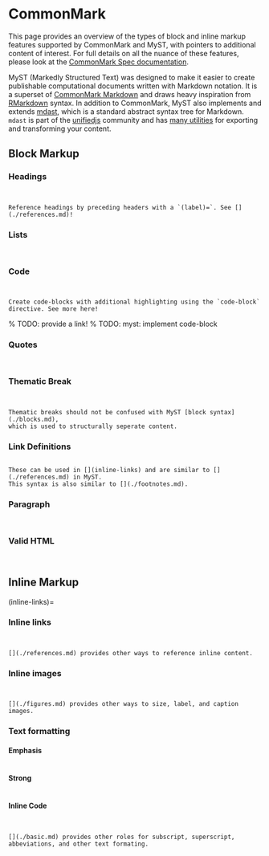 # CommonMark

This page provides an overview of the types of block and inline markup features supported by CommonMark and MyST, with pointers to additional content of interest. For full details on all the nuance of these features, please look at the [CommonMark Spec documentation](https://spec.commonmark.org/).

MyST (Markedly Structured Text) was designed to make it easier to create publishable computational documents written with Markdown notation. It is a superset of [CommonMark Markdown](https://commonmark.org/) and draws heavy inspiration from [RMarkdown](https://rmarkdown.rstudio.com/) syntax. In addition to CommonMark, MyST also implements and extends [mdast](https://github.com/syntax-tree/mdast), which is a standard abstract syntax tree for Markdown. `mdast` is part of the [unifiedjs](https://unifiedjs.com) community and has [many utilities](https://unifiedjs.com/explore/keyword/mdast/) for exporting and transforming your content.

## Block Markup

### Headings

```{include} ../nodes/heading.md

```

```{include} ../examples/heading.md

```

```{seealso}
Reference headings by preceding headers with a `(label)=`. See [](./references.md)!
```

### Lists

```{include} ../nodes/list.md

```

```{include} ../examples/list.md

```

### Code

```{include} ../nodes/code.md

```

```{include} ../examples/code.md

```

```{seealso}
Create code-blocks with additional highlighting using the `code-block` directive. See more here!
```

% TODO: provide a link!
% TODO: myst: implement code-block

### Quotes

```{include} ../nodes/quote.md

```

```{include} ../examples/quote.md

```

### Thematic Break

```{include} ../nodes/break.md

```

```{include} ../examples/break.md

```

```{seealso}
Thematic breaks should not be confused with MyST [block syntax](./blocks.md),
which is used to structurally seperate content.
```

### Link Definitions

```{include} ../nodes/definition.md

```

```{seealso}
These can be used in [](inline-links) and are similar to [](./references.md) in MyST.
This syntax is also similar to [](./footnotes.md).
```

### Paragraph

```{include} ../nodes/paragraph.md

```

```{include} ../examples/paragraph.md

```

### Valid HTML

```{include} ../nodes/html.md

```

```{include} ../examples/html.md

```

## Inline Markup

(inline-links)=

### Inline links

```{include} ../nodes/link.md

```

```{include} ../examples/link.md

```

```{seealso}
[](./references.md) provides other ways to reference inline content.
```

### Inline images

```{include} ../nodes/image.md

```

```{include} ../examples/image.md

```

```{seealso}
[](./figures.md) provides other ways to size, label, and caption images.
```

### Text formatting

#### Emphasis

```{include} ../nodes/emphasis.md

```

#### Strong

```{include} ../nodes/strong.md

```

#### Inline Code

```{include} ../nodes/inlinecode.md

```

```{include} ../examples/formatting.md

```

```{seealso}
[](./basic.md) provides other roles for subscript, superscript, abbeviations, and other text formating.
```
